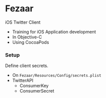 # Fezaar

iOS Twitter Client

* Training for iOS Application development
* In Objective-C
* Using CocoaPods

### Setup

Define client secrets.

* On `Fezaar/Resources/Config/secrets.plist`
* TwitterAPI
    * ConsumerKey
    * ConsumerSecret
